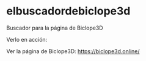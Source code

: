 # elbuscadordebiclope3d
Buscador para la página de Biclope3D

Verlo en acción:

Ver la página de Biclope3D: https://biclope3d.online/ 
